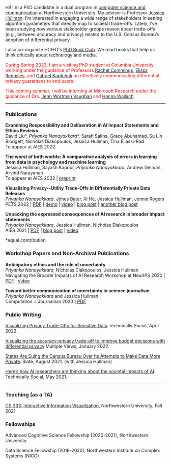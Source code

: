 Hi! I'm a PhD candidate in a dual program in [computer science and communication](https://tsb.northwestern.edu/ "https://tsb.northwestern.edu/") at Northwestern University. My advisor is Professor [Jessica Hullman](http://users.eecs.northwestern.edu/~jhullman/). I’m interested in engaging a wide range of stakeholders in setting algorithm parameters that directly map to societal trade-offs. Lately, I’ve been studying how various stakeholder groups reason about trade-offs (e.g., between accuracy and privacy) related to the U.S. Census Bureau’s adoption of differential privacy.

I also co-organize HCI+D's [PhD Book Club](https://hci.northwestern.edu/news-events/phd-book-club.html). We read books that help us think critically about technology and media.

<span style="color:red">During Spring 2022, I am a visiting PhD student at Columbia University working under the guidance of Professors [Rachel Cummings](https://www.engineering.columbia.edu/faculty/rachel-cummings), [Elissa Redmiles](https://elissaredmiles.com/), and [Gabriel Kaptchuk](https://cs-people.bu.edu/kaptchuk/) on effectively communicating differential privacy guarantees to end users.</span>

<span style="color:red">This coming summer, I will be interning at Microsoft Research under the guidance of Drs. [Jenn Wortman Vaughan](http://www.jennwv.com/) and [Hanna Wallach](http://dirichlet.net/).</span>

---
### Publications

**Examining Responsibility and Deliberation in AI Impact Statements and Ethics Reviews**\
David Liu*, _Priyanka Nanayakkara_*, Sarah Sakha, Grace Abuhamad, Su Lin Blodgett, Nicholas Diakopoulos, Jessica Hullman, Tina Eliassi-Rad\
To appear at AIES 2022

**The worst of both worlds: A comparative analysis of errors in learning from data in psychology and machine learning**\
Jessica Hullman, Sayash Kapoor, _Priyanka Nanayakkara_, Andrew Gelman, Arvind Narayanan\
To appear at AIES 2022 | [preprint](https://arxiv.org/pdf/2203.06498.pdf)

**Visualizing Privacy--Utility Trade-Offs in Differentially Private Data Releases**\
_Priyanka Nanayakkara_, Johes Bater, Xi He, Jessica Hullman, Jennie Rogers\
PETS 2022 | [PDF](https://petsymposium.org/2022/files/papers/issue2/popets-2022-0058.pdf) | [demo](https://priyakalot.github.io/ViP-demo/) | [video](https://youtu.be/2uNLBFg23VI?t=2229) | [blog post](https://medium.com/multiple-views-visualization-research-explained/visualizing-the-accuracy-privacy-trade-off-to-improve-budget-decisions-with-differential-privacy-66fc3efb34a) | [another blog post](https://medium.com/technically-social/visualizing-privacy-trade-offs-for-sensitive-data-af0f57053517)

**Unpacking the expressed consequences of AI research in broader impact statements**\
_Priyanka Nanayakkara_, Jessica Hullman, Nicholas Diakopoulos\
AIES 2021 | [PDF](https://arxiv.org/pdf/2105.04760.pdf) | [blog post](https://medium.com/technically-social/heres-how-ai-researchers-are-thinking-about-the-societal-impacts-of-ai-b82fc3f29b4d) | [video](https://slideslive.com/38956125/unpacking-the-expressed-consequences-of-ai-research-in-broader-impact-statements)

*equal contribution
### Workshop Papers and Non-Archival Publications
**Anticipatory ethics and the role of uncertainty**\
_Priyanka Nanayakkara_, Nicholas Diakopoulos, Jessica Hullman\
Navigating the Broader Impacts of AI Research Workshop at NeurIPS 2020 | [PDF](https://arxiv.org/pdf/2011.13170.pdf) | [video](https://slideslive.com/38941958/anticipatory-ethics-and-the-role-of-uncertainty)

**Toward better communication of uncertainty in science journalism**\
_Priyanka Nanayakkara_ and Jessica Hullman\
Computation + Journalism 2020 | [PDF](https://cpb-us-w2.wpmucdn.com/sites.northeastern.edu/dist/0/367/files/2020/02/CJ_2020_paper_46.pdf)

### Public Writing
[Visualizing Privacy Trade-Offs for Sensitive Data](https://medium.com/technically-social/visualizing-privacy-trade-offs-for-sensitive-data-af0f57053517) Technically Social, April 2022.

[Visualizing the accuracy-privacy trade-off to improve budget decisions with differential privacy](https://medium.com/multiple-views-visualization-research-explained/visualizing-the-accuracy-privacy-trade-off-to-improve-budget-decisions-with-differential-privacy-66fc3efb34a) Multiple Views, January 2022.

[States Are Suing the Census Bureau Over Its Attempts to Make Data More Private](https://slate.com/technology/2021/08/census-bureau-differential-privacy-lawsuit.html). Slate, August 2021. (with Jessica Hullman)

[Here’s how AI researchers are thinking about the societal impacts of AI](https://medium.com/technically-social/heres-how-ai-researchers-are-thinking-about-the-societal-impacts-of-ai-b82fc3f29b4d). Technically Social, May 2021.

---

### Teaching (as a TA)
[CS 333: Interactive Information Visualization](https://www.mccormick.northwestern.edu/computer-science/academics/courses/descriptions/333.html), Northwestern University, Fall 2021

### Fellowships
Advanced Cognitive Science Fellowship (2020-2021), Northwestern University

Data Science Fellowship (2019-2020), Northwestern Institute on Complex Systems (NICO)

<br/><br/>



